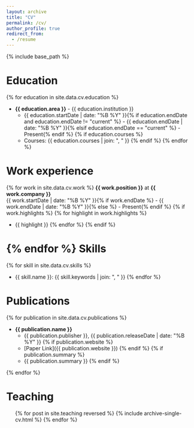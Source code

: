 ```yaml
---
layout: archive
title: "CV"
permalink: /cv/
author_profile: true
redirect_from:
  - /resume
---
```


{% include base_path %}

Education
======
{% for education in site.data.cv.education %}
* **{{ education.area }}** - {{ education.institution }}
  * {{ education.startDate | date: "%B %Y" }}{% if education.endDate and education.endDate != "current" %} - {{ education.endDate | date: "%B %Y" }}{% elsif education.endDate == "current" %} - Present{% endif %}
{% if education.courses %}
  * Courses: {{ education.courses | join: ", " }}
{% endif %}
{% endfor %}

Work experience
======
{% for work in site.data.cv.work %}
**{{ work.position }}** at **{{ work.company }}**  
{{ work.startDate | date: "%B %Y" }}{% if work.endDate %} - {{ work.endDate | date: "%B %Y" }}{% else %} - Present{% endif %}
{% if work.highlights %}
{% for highlight in work.highlights %}
* {{ highlight }}
{% endfor %}
{% endif %}

{% endfor %}
Skills
======
{% for skill in site.data.cv.skills %}
* {{ skill.name }}: {{ skill.keywords | join: ", " }}
{% endfor %}

Publications
======
{% for publication in site.data.cv.publications %}
* **{{ publication.name }}**  
  * {{ publication.publisher }}, {{ publication.releaseDate | date: "%B %Y" }}
  {% if publication.website %}
  * [Paper Link]({{ publication.website }})
  {% endif %}
  {% if publication.summary %}
  * {{ publication.summary }}
  {% endif %}

{% endfor %}
  
<!-- Talks
======
  <ul>{% for post in site.talks reversed %}
    {% include archive-single-talk-cv.html  %}
  {% endfor %}</ul> -->
  
Teaching
======
  <ul>{% for post in site.teaching reversed %}
    {% include archive-single-cv.html %}
  {% endfor %}</ul>
